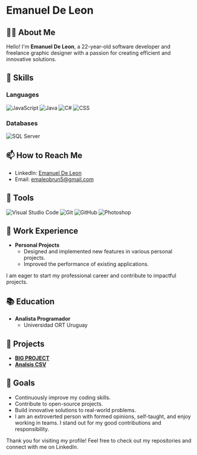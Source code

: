 # Emanuel De Leon


## 👨‍💻 About Me
Hello! I'm **Emanuel De Leon**, a 22-year-old software developer and freelance graphic designer with a passion for creating efficient and innovative solutions. 

## 🚀 Skills

### Languages
![JavaScript](https://img.shields.io/badge/JavaScript-ES6+-yellow)
![Java](https://img.shields.io/badge/Java-8%20%2F%2011%20%2F%2017-red)
![C#](https://img.shields.io/badge/C%23-.NET%20Core%20%2F%20Framework-blue)
![CSS](https://img.shields.io/badge/CSS3-Styling-blue)

### Databases
![SQL Server](https://img.shields.io/badge/SQL%20Server-Management%20Studio-orange)

## 📫 How to Reach Me
- LinkedIn: [Emanuel De Leon](https://www.linkedin.com/in/emanuel-de-leon-brun-99b78624a/)
- Email: [emaleobrun5@gmail.com](mailto:emaleobrun5@gmail.com)

## 🔧 Tools
![Visual Studio Code](https://img.shields.io/badge/Visual%20Studio%20Code-IDE-blue)
![Git](https://img.shields.io/badge/Git-Version%20Control-red)
![GitHub](https://img.shields.io/badge/GitHub-Repository%20Management-black)
![Photoshop](https://img.shields.io/badge/Photoshop-Graphic%20Design-blue)

## 💼 Work Experience
- **Personal Projects**
  - Designed and implemented new features in various personal projects.
  - Improved the performance of existing applications.
  
I am eager to start my professional career and contribute to impactful projects.

## 📚 Education
- **Analista Programador**
  - Universidad ORT Uruguay

## 🌟 Projects
- **[BIG PROJECT](https://github.com/emaleobrunn/ProyectoGestionRestaurante.git)**
- **[Analsis CSV](https://github.com/emaleobrunn/ProyectoAnalisisCSV)** 


## 🎯 Goals
- Continuously improve my coding skills.
- Contribute to open-source projects.
- Build innovative solutions to real-world problems.
- I am an extroverted person with formed opinions, self-taught, and enjoy working in teams. I stand out for my good contributions and responsibility.

  
Thank you for visiting my profile! Feel free to check out my repositories and connect with me on LinkedIn.
